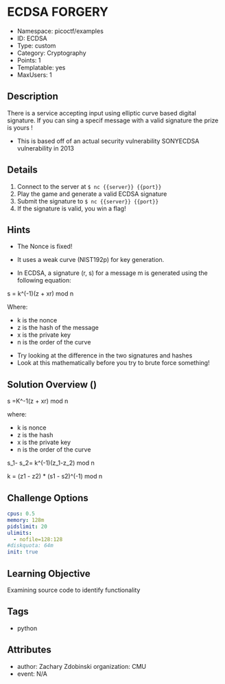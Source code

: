 # ECDSA FORGERY

- Namespace: picoctf/examples
- ID: ECDSA
- Type: custom
- Category: Cryptography
- Points: 1
- Templatable: yes
- MaxUsers: 1

## Description

There is a service accepting input using elliptic curve based digital signature. If you can sing a specif message with a valid signature the prize is yours ! 

* This is based off of an actual security vulnerability SONYECDSA vulnerability in 2013

## Details



1. Connect to the server at `$ nc {{server}} {{port}}`
2. Play the game and generate a valid ECDSA signature 
3. Submit the signature to  `$ nc {{server}} {{port}}`
4. If the signature is valid, you win a flag!




## Hints


* The Nonce is fixed!
* It uses a weak curve (NIST192p) for key generation.

* In ECDSA, a signature (r, s) for a message m is generated using the following equation:

s = k^(-1)(z + xr) mod n

Where:
- k is the nonce
- z is the hash of the message
- x is the private key
- n is the order of the curve

* Try looking at the difference in the two signatures and hashes 
* Look at this mathematically before you try to brute force something!


## Solution Overview ()

s =K^-1(z + xr) mod n

where: 
* k is nonce
* z is the hash
* x is the private key 
* n is the order of the curve 

s_1- s_2= k^(-1)(z_1-z_2) mod n 

k = (z1 - z2) * (s1 - s2)^(-1) mod n 



## Challenge Options

```yaml
cpus: 0.5
memory: 128m
pidslimit: 20
ulimits:
  - nofile=128:128
#diskquota: 64m
init: true
```

## Learning Objective

Examining source code to identify functionality

## Tags

- python

## Attributes

- author: Zachary Zdobinski organization: CMU
- event: N/A
